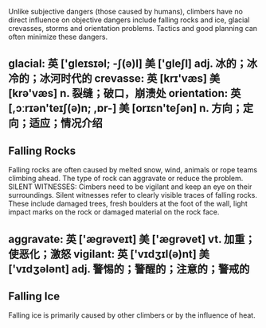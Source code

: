   Unlike subjective dangers (those caused by humans), climbers have no direct influence on objective dangers include falling rocks and ice, glacial crevasses, storms and orientation problems. Tactics and good planning can often minimize these dangers.

glacial: 英 ['gleɪsɪəl; -ʃ(ə)l] 美 ['ɡleʃl] adj. 冰的；冰冷的；冰河时代的
crevasse: 英 [krɪ'væs] 美 [krə'væs] n. 裂缝；破口，崩溃处
orientation: 英 [,ɔːrɪən'teɪʃ(ə)n; ,ɒr-] 美 [orɪɛn'teʃən] n. 方向；定向；适应；情况介绍
----

Falling Rocks
----
  Falling rocks are often caused by melted snow, wind, animals or rope teams climbing ahead. The type of rock can aggravate or reduce the problem.
  SILENT WITNESSES: Cimbers need to be vigilant and keep an eye on their surroundings. Silent witnesses refer to clearly visible traces of falling rocks. These include damaged trees, fresh boulders at the foot of the wall, light impact marks on the rock or damaged material on the rock face.
  
aggravate: 英 ['ægrəveɪt]  美 ['æɡrəvet] vt. 加重；使恶化；激怒
vigilant: 英 ['vɪdʒɪl(ə)nt]  美 ['vɪdʒələnt] adj. 警惕的；警醒的；注意的；警戒的
----

Falling Ice
----
  Falling ice is primarily caused by other climbers or by the influence of heat.
